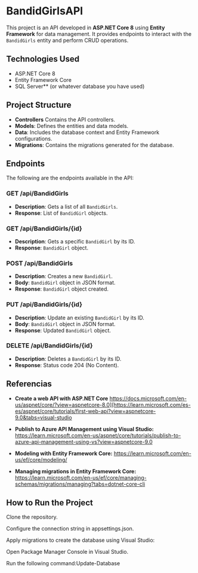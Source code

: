 # BandidGirlsAPI

This project is an API developed in **ASP.NET Core 8** using **Entity Framework** for data management. It provides endpoints to interact with the `BandidGirls` entity and perform CRUD operations.

## Technologies Used

- ASP.NET Core 8
- Entity Framework Core
- SQL Server** (or whatever database you have used)

## Project Structure

- **Controllers** Contains the API controllers.
- **Models**: Defines the entities and data models.
- **Data**: Includes the database context and Entity Framework configurations.
- **Migrations**: Contains the migrations generated for the database.

## Endpoints

The following are the endpoints available in the API:

### GET /api/BandidGirls
- **Description**: Gets a list of all `BandidGirls`.
- **Response**: List of `BandidGirl` objects.

### GET /api/BandidGirls/{id}
- **Description**: Gets a specific `BandidGirl` by its ID.
- **Response**: `BandidGirl` object.

### POST /api/BandidGirls
- **Description**: Creates a new `BandidGirl`.
- **Body**: `BandidGirl` object in JSON format.
- **Response**: `BandidGirl` object created.

### PUT /api/BandidGirls/{id}
- **Description**: Update an existing `BandidGirl` by its ID.
- **Body**: `BandidGirl` object in JSON format.
- **Response**: Updated `BandidGirl` object.

### DELETE /api/BandidGirls/{id}
- **Description**: Deletes a `BandidGirl` by its ID.
- **Response**: Status code 204 (No Content).

## Referencias

- **Create a web API with ASP.NET Core** https://docs.microsoft.com/en-us/aspnet/core/?view=aspnetcore-8.0](https://learn.microsoft.com/es-es/aspnet/core/tutorials/first-web-api?view=aspnetcore-9.0&tabs=visual-studio
  
- **Publish to Azure API Management using Visual Studio:** https://learn.microsoft.com/en-us/aspnet/core/tutorials/publish-to-azure-api-management-using-vs?view=aspnetcore-9.0
  
- **Modeling with Entity Framework Core:** https://learn.microsoft.com/en-us/ef/core/modeling/
  
- **Managing migrations in Entity Framework Core:** https://learn.microsoft.com/en-us/ef/core/managing-schemas/migrations/managing?tabs=dotnet-core-cli

## How to Run the Project

Clone the repository.

Configure the connection string in appsettings.json.

Apply migrations to create the database using Visual Studio:

Open Package Manager Console in Visual Studio.

Run the following command:Update-Database

